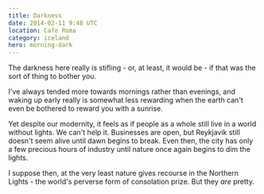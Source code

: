 ```yaml
---
title: Darkness
date: 2014-02-11 9:48 UTC
location: Cafe Roma
category: iceland
hero: morning-dark
---
```


The darkness here really is stifling - or, at least, it would be - if that was the sort of thing to bother you.

I've always tended more towards mornings rather than evenings, and waking up early really is somewhat less rewarding when the earth can't even be bothered to reward you with a sunrise.

Yet despite our modernity, it feels as if people as a whole still live in a world without lights.  We can't help it.  Businesses are open, but Reykjavik still doesn't seem alive until dawn begins to break.  Even then, the city has only a few precious hours of industry until nature once again begins to dim the lights.

I suppose then, at the very least nature gives recourse in the Northern Lights - the world's perverse form of consolation prize.  But they *are* pretty.
